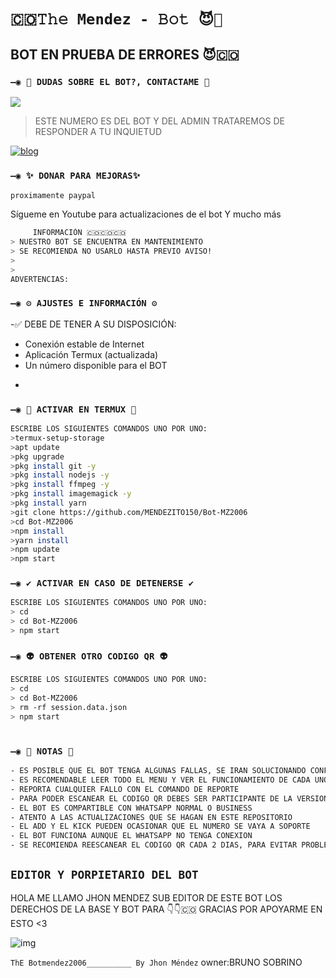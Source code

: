 # `🇨🇴𝚃𝚑𝚎 Mendez - 𝙱𝚘𝚝 😈🔮`

## BOT EN PRUEBA DE ERRORES 😈🇨🇴

### `—◉ 👑 DUDAS SOBRE EL BOT?, CONTACTAME 👑`
<a href="https://wa.me/message/W6GFE5ERA6U4I1" target="blank"><img src="https://img.shields.io/badge/MENDEZBOT-25D366?style=for-the-badge&logo=whatsapp&logoColor=white" /></a>
> ESTE NUMERO ES DEL BOT Y DEL ADMIN TRATAREMOS DE
RESPONDER A TU INQUIETUD 

[![blog](https://img.shields.io/badge/YouTube-FF0000?style=for-the-badge&logo=youtube&logoColor=white)
](https://youtube.com/channel/UCdPOQ4Wn6zNu8P3e98rXZwg)


### `—◉ ✨ DONAR PARA MEJORAS✨`

`proximamente paypal`

Sígueme en Youtube para actualizaciones de el bot
Y mucho más


```bash
     INFORMACIÓN 🇨🇴🇨🇴🇨🇴
> NUESTRO BOT SE ENCUENTRA EN MANTENIMIENTO 
> SE RECOMIENDA NO USARLO HASTA PREVIO AVISO!
> 
> 
ADVERTENCIAS: 
```

### `—◉ ⚙️ AJUSTES E INFORMACIÓN ⚙️`

-✅ DEBE DE TENER A SU DISPOSICIÓN: 

*  Conexión estable de Internet
*  Aplicación Termux (actualizada)
*  Un número disponible para el BOT
- 

### `—◉ 👾 ACTIVAR EN TERMUX 👾`
```bash
ESCRIBE LOS SIGUIENTES COMANDOS UNO POR UNO:
>termux-setup-storage
>apt update 
>pkg upgrade 
>pkg install git -y
>pkg install nodejs -y
>pkg install ffmpeg -y
>pkg install imagemagick -y
>pkg install yarn
>git clone https://github.com/MENDEZITO150/Bot-MZ2006
>cd Bot-MZ2006
>npm install
>yarn install 
>npm update
>npm start
```

### `—◉ ✔️ ACTIVAR EN CASO DE DETENERSE ✔️`
```bash
ESCRIBE LOS SIGUIENTES COMANDOS UNO POR UNO:
> cd 
> cd Bot-MZ2006
> npm start
```

### `—◉ 👽 OBTENER OTRO CODIGO QR 👽`
```bash
ESCRIBE LOS SIGUIENTES COMANDOS UNO POR UNO:
> cd 
> cd Bot-MZ2006
> rm -rf session.data.json
> npm start
```

# 

### `—◉ 📝 NOTAS 📝`
```bash
- ES POSIBLE QUE EL BOT TENGA ALGUNAS FALLAS, SE IRAN SOLUCIONANDO CONFORME SE VAYAN DETECTANDO
- ES RECOMENDABLE LEER TODO EL MENU Y VER EL FUNCIONAMIENTO DE CADA UNO DE LOS COMANDOS
- REPORTA CUALQUIER FALLO CON EL COMANDO DE REPORTE 
- PARA PODER ESCANEAR EL CODIGO QR DEBES SER PARTICIPANTE DE LA VERSION MULTI-DEVICE (BETA) DE WhatsApp 
- EL BOT ES COMPARTIBLE CON WHATSAPP NORMAL O BUSINESS
- ATENTO A LAS ACTUALIZACIONES QUE SE HAGAN EN ESTE REPOSITORIO
- EL ADD Y EL KICK PUEDEN OCASIONAR QUE EL NUMERO SE VAYA A SOPORTE 
- EL BOT FUNCIONA AUNQUE EL WHATSAPP NO TENGA CONEXION 
- SE RECOMIENDA REESCANEAR EL CODIGO QR CADA 2 DIAS, PARA EVITAR PROBLEMAS O ERRORES
```

## `EDITOR Y PORPIETARIO DEL BOT` 
HOLA ME LLAMO JHON MENDEZ SUB EDITOR DE ESTE BOT 
LOS DERECHOS DE LA BASE Y BOT PARA 👇👇🇨🇴 GRACIAS
POR APOYARME EN ESTO <3

![img](https://imgur.com/aqyI6wx.png)


`ThE Botmendez2006__________ By Jhon Méndez`
 owner:BRUNO SOBRINO
